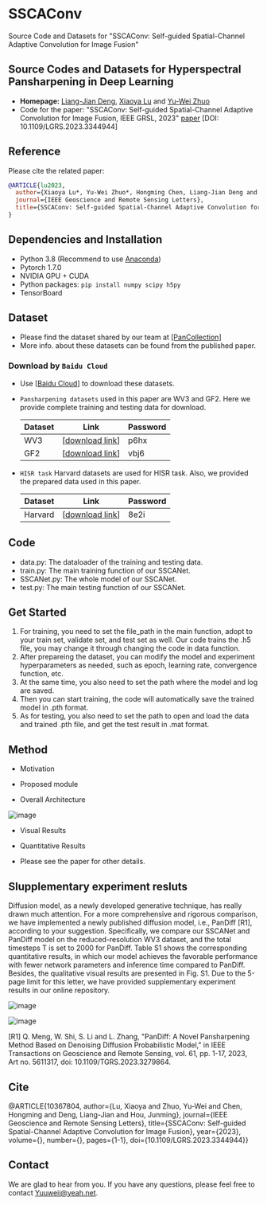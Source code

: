 # SSCAConv
Source Code and Datasets for "SSCAConv: Self-guided Spatial-Channel Adaptive Convolution for Image Fusion" 

## Source Codes and Datasets for Hyperspectral Pansharpening in Deep Learning


* **Homepage:** [Liang-Jian Deng](https://liangjiandeng.github.io/), [Xiaoya Lu](https://ursulalujun.github.io/about.html) and [Yu-Wei Zhuo](https://pluto-wei.github.io/)
* Code for the paper: "SSCAConv: Self-guided Spatial-Channel Adaptive Convolution for Image Fusion, IEEE GRSL, 2023" [paper](https://ieeexplore.ieee.org/document/10367804) [DOI: 10.1109/LGRS.2023.3344944]



## Reference

Please cite the related paper:

```bibtex
@ARTICLE{lu2023,
  author={Xiaoya Lu*, Yu-Wei Zhuo*, Hongming Chen, Liang-Jian Deng and Junming Hou},
  journal={IEEE Geoscience and Remote Sensing Letters}, 
  title={SSCAConv: Self-guided Spatial-Channel Adaptive Convolution for Image Fusion}
}
```



## Dependencies and Installation

* Python 3.8 (Recommend to use [Anaconda](https://www.anaconda.com/))
* Pytorch 1.7.0
* NVIDIA GPU + CUDA
* Python packages: `pip install numpy scipy h5py`
* TensorBoard



## Dataset

* Please find the dataset shared by our team at [[PanCollection]](https://liangjiandeng.github.io/PanCollection.html)
* More info. about these datasets can be found from the published paper.

### Download by ``Baidu Cloud``

* Use [[Baidu Cloud](https://pan.baidu.com/pcloud/home)] to download these datasets.

* ```Pansharpening datasets``` used in this paper are WV3 and GF2. Here we provide complete training and testing data for download.

  | Dataset            | Link                                                         | Password |
  | ------------------ | ------------------------------------------------------------ | -------- |
  | WV3 | [[download link](https://pan.baidu.com/s/1rFf5KdoNp4LakwCNBn-LRQ)] | p6hx     |
  | GF2 | [[download link](https://pan.baidu.com/s/1fhCpNlnLEafkmCFwhc9_zw)] | vbj6     |

* ```HISR task``` Harvard datasets are used for HISR task. Also, we provided the prepared data used in this paper.

  | Dataset            | Link                                                         | Password |
  | ------------------ | ------------------------------------------------------------ | -------- |
  | Harvard       | [[download link](https://pan.baidu.com/s/1JgtKLIcozXec6DfmMs22Cw)] | 8e2i     |

## Code

* data.py: The dataloader of the training and testing data.
* train.py: The main training function of our SSCANet.
* SSCANet.py: The whole model of our SSCANet.
* test.py: The main testing function of our SSCANet.



## Get Started

1. For training, you need to set the file_path in the main function, adopt to your train set, validate set, and test set as well. Our code trains the .h5 file, you may change it through changing the code in data function.
2. After prepareing the dataset, you can modify the model and experiment hyperparameters as needed, such as epoch, learning rate, convergence function, etc. 
3. At the same time, you also need to set the path where the model and log are saved.
4. Then you can start training, the code will automatically save the trained model in .pth format.
5. As for testing, you also need to set the path to open and load the data and trained .pth file, and get the test result in .mat format.




## Method

* Motivation
  
* Proposed module

* Overall Architecture

![image](https://github.com/Pluto-wei/SSCAConv/assets/73097943/8fd33235-1b1a-4084-8ec2-0501e69adea8)


* Visual Results

* Quantitative Results

* Please see the paper for other details.

## Slupplementary experiment resluts
Diffusion model, as a newly developed generative technique, has really drawn much attention. For a more comprehensive and rigorous comparison, we have implemented a newly published diffusion model, i.e., PanDiff [R1], according to your suggestion. Specifically, we compare our SSCANet and PanDiff model on the reduced-resolution WV3 dataset, and the total timesteps T is set to 2000 for PanDiff. Table S1 shows the corresponding quantitative results, in which our model achieves the favorable performance with fewer network parameters and inference time 
compared to PanDiff. Besides, the qualitative visual results are presented in Fig. S1. Due to the 5-page limit 
for this letter, we have provided supplementary experiment results in our online repository.

![image](https://github.com/Pluto-wei/SSCAConv/assets/73097943/cdcb157a-41bc-45fa-8cd1-eb16af80ffd5)

![image](https://github.com/Pluto-wei/SSCAConv/assets/73097943/dc4fe589-28bf-4768-89ad-05854d9efb02)

[R1] Q. Meng, W. Shi, S. Li and L. Zhang, "PanDiff: A Novel Pansharpening Method Based on Denoising 
Diffusion Probabilistic Model," in IEEE Transactions on Geoscience and Remote Sensing, vol. 61, pp. 1-17, 
2023, Art no. 5611317, doi: 10.1109/TGRS.2023.3279864.


## Cite
@ARTICLE{10367804,
  author={Lu, Xiaoya and Zhuo, Yu-Wei and Chen, Hongming and Deng, Liang-Jian and Hou, Junming},
  journal={IEEE Geoscience and Remote Sensing Letters}, 
  title={SSCAConv: Self-guided Spatial-Channel Adaptive Convolution for Image Fusion}, 
  year={2023},
  volume={},
  number={},
  pages={1-1},
  doi={10.1109/LGRS.2023.3344944}}


## Contact

We are glad to hear from you. If you have any questions, please feel free to contact Yuuweii@yeah.net.





